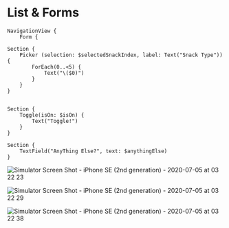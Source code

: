 #  List & Forms


````
NavigationView {
    Form {
````

````
Section {
    Picker (selection: $selectedSnackIndex, label: Text("Snack Type")) {
        ForEach(0..<5) {
            Text("\($0)")
        }
    }
}
````


````

Section {
    Toggle(isOn: $isOn) {
        Text("Toggle!")
    }
}

````


````
Section {
    TextField("AnyThing Else?", text: $anythingElse)
}

````


![Simulator Screen Shot - iPhone SE (2nd generation) - 2020-07-05 at 03 22 23](https://user-images.githubusercontent.com/40102795/86518804-35b62c00-be6f-11ea-911e-817231037507.png)

![Simulator Screen Shot - iPhone SE (2nd generation) - 2020-07-05 at 03 22 29](https://user-images.githubusercontent.com/40102795/86518808-39e24980-be6f-11ea-8692-d4556431c759.png)

![Simulator Screen Shot - iPhone SE (2nd generation) - 2020-07-05 at 03 22 38](https://user-images.githubusercontent.com/40102795/86518810-3c44a380-be6f-11ea-99f6-cab4f9fd8170.png)


